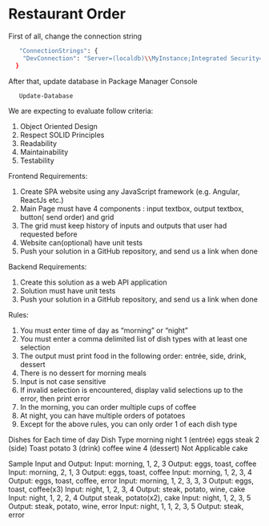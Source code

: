 # Restaurant Order


First of all, change the connection string

```sh
   "ConnectionStrings": {
    "DevConnection": "Server=(localdb)\\MyInstance;Integrated Security=true;"
  }
```

After that, update database in Package Manager Console
```sh
   Update-Database
```

We are expecting to evaluate follow criteria:
1. Object Oriented Design
2. Respect SOLID Principles
3. Readability
4. Maintainability
5. Testability

Frontend Requirements:
1. Create SPA website using any JavaScript framework (e.g. Angular, ReactJs etc.)
2. Main Page must have 4 components : input textbox, output textbox, button( send order) and grid
3. The grid must keep history of inputs and outputs that user had requested before
4. Website can(optional) have unit tests
5. Push your solution in a GitHub repository, and send us a link when done

Backend Requirements:
1. Create this solution as a web API application
2. Solution must have unit tests
3. Push your solution in a GitHub repository, and send us a link when done

Rules:
1. You must enter time of day as “morning” or “night”
2. You must enter a comma delimited list of dish types with at least one selection
3. The output must print food in the following order: entrée, side, drink, dessert
4. There is no dessert for morning meals
5. Input is not case sensitive
6. If invalid selection is encountered, display valid selections up to the error, then print error
7. In the morning, you can order multiple cups of coffee
8. At night, you can have multiple orders of potatoes
9. Except for the above rules, you can only order 1 of each dish type

Dishes for Each time of day
Dish Type morning night
1 (entrée) eggs steak
2 (side) Toast potato
3 (drink) coffee wine
4 (dessert) Not Applicable cake

Sample Input and Output:
Input: morning, 1, 2, 3 Output: eggs, toast, coffee
Input: morning, 2, 1, 3 Output: eggs, toast, coffee
Input: morning, 1, 2, 3, 4 Output: eggs, toast, coffee, error
Input: morning, 1, 2, 3, 3, 3 Output: eggs, toast, coffee(x3)
Input: night, 1, 2, 3, 4 Output: steak, potato, wine, cake
Input: night, 1, 2, 2, 4 Output steak, potato(x2), cake
Input: night, 1, 2, 3, 5 Output: steak, potato, wine, error
Input: night, 1, 1, 2, 3, 5 Output: steak, error
